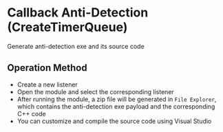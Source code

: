 # Callback Anti-Detection (CreateTimerQueue)

Generate anti-detection exe and its source code

## Operation Method
+ Create a new listener
+ Open the module and select the corresponding listener
+ After running the module, a zip file will be generated in `File Explorer`, which contains the anti-detection exe payload and the corresponding C++ code
+ You can customize and compile the source code using Visual Studio
